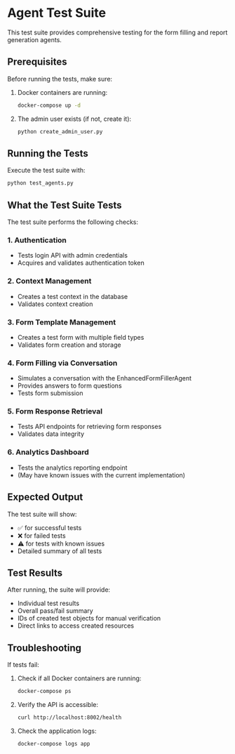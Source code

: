 # Agent Test Suite

This test suite provides comprehensive testing for the form filling and report generation agents.

## Prerequisites

Before running the tests, make sure:

1. Docker containers are running:
   ```bash
   docker-compose up -d
   ```

2. The admin user exists (if not, create it):
   ```bash
   python create_admin_user.py
   ```

## Running the Tests

Execute the test suite with:

```bash
python test_agents.py
```

## What the Test Suite Tests

The test suite performs the following checks:

### 1. Authentication
- Tests login API with admin credentials
- Acquires and validates authentication token

### 2. Context Management
- Creates a test context in the database
- Validates context creation

### 3. Form Template Management
- Creates a test form with multiple field types
- Validates form creation and storage

### 4. Form Filling via Conversation
- Simulates a conversation with the EnhancedFormFillerAgent
- Provides answers to form questions
- Tests form submission

### 5. Form Response Retrieval
- Tests API endpoints for retrieving form responses
- Validates data integrity

### 6. Analytics Dashboard
- Tests the analytics reporting endpoint
- (May have known issues with the current implementation)

## Expected Output

The test suite will show:
- ✅ for successful tests
- ❌ for failed tests
- ⚠️ for tests with known issues
- Detailed summary of all tests

## Test Results

After running, the suite will provide:
- Individual test results
- Overall pass/fail summary  
- IDs of created test objects for manual verification
- Direct links to access created resources

## Troubleshooting

If tests fail:

1. Check if all Docker containers are running:
   ```bash
   docker-compose ps
   ```

2. Verify the API is accessible:
   ```bash
   curl http://localhost:8002/health
   ```

3. Check the application logs:
   ```bash
   docker-compose logs app
   ```